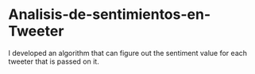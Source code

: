 # Analisis-de-sentimientos-en-Tweeter
I developed an algorithm that can figure out the sentiment value for each tweeter that is passed on it.
